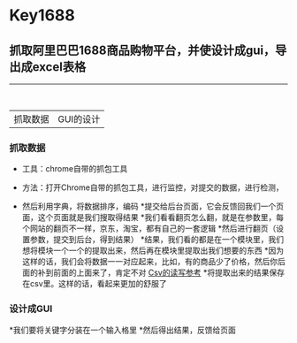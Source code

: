 # Key1688

## 抓取阿里巴巴1688商品购物平台，并使设计成gui，导出成excel表格

*********************

<table>
    <tr>
        <td>抓取数据</td>
        <td>GUI的设计</td>
    </tr>
</table>

### 抓取数据

* 工具：chrome自带的抓包工具

* 方法：打开Chrome自带的抓包工具，进行监控，对提交的数据，进行检测，
* 然后利用字典，将数据排序，编码
*提交给后台页面，它会反馈回我们一个页面，这个页面就是我们搜取得结果
*我们看看翻页怎么翻，就是在参数里，每个网站的翻页不一样，京东，淘宝，都有自己的一套逻辑
*然后进行翻页（设置参数，提交到后台，得到结果）
*结果，我们看的都是在一个模块里，我们想将模块一个一个的提取出来，然后再在模块里提取出我们想要的东西
*因为这样的话，我们会将数据一一对应起来，比如，有的商品少了价格，然后你后面的补到前面的上面来了，肯定不对
<a href="http://blog.csdn.net/waple_0820/article/details/70049953">Csv的读写参考</a>
*将提取出来的结果保存在csv里。这样的话，看起来更加的舒服了
### 设计成GUI
*我们要将关键字分装在一个输入格里
*然后得出结果，反馈给页面



